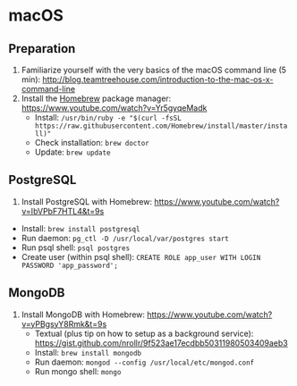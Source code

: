 # macOS

## Preparation

1) Familiarize yourself with the very basics of the macOS command line (5 min): http://blog.teamtreehouse.com/introduction-to-the-mac-os-x-command-line
2) Install the [Homebrew](https://brew.sh) package manager: https://www.youtube.com/watch?v=Yr5gyqeMadk
    * Install: `/usr/bin/ruby -e "$(curl -fsSL https://raw.githubusercontent.com/Homebrew/install/master/install)"`
    * Check installation: `brew doctor`
    * Update: `brew update`

## PostgreSQL

1) Install PostgreSQL with Homebrew: https://www.youtube.com/watch?v=IbVPbF7HTL4&t=9s
  * Install: `brew install postgresql`
  * Run daemon: `pg_ctl -D /usr/local/var/postgres start`
  * Run psql shell: `psql postgres`
  * Create user (within psql shell): `CREATE ROLE app_user WITH LOGIN PASSWORD 'app_password';`

## MongoDB

1) Install MongoDB with Homebrew: https://www.youtube.com/watch?v=yPBgsyY8Rmk&t=9s
    * Textual (plus tip on how to setup as a background service): https://gist.github.com/nrollr/9f523ae17ecdbb50311980503409aeb3
    * Install: `brew install mongodb`
    * Run daemon: `mongod --config /usr/local/etc/mongod.conf`
    * Run mongo shell: `mongo`
